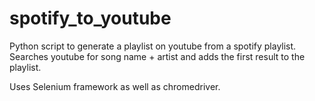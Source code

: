 # spotify_to_youtube
Python script to generate a playlist on youtube from a spotify playlist. Searches youtube for song name + artist and adds the first result to the playlist.

Uses Selenium framework as well as chromedriver.
